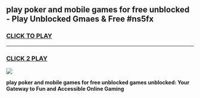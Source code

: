 
## play poker and mobile games for free unblocked - Play Unblocked Gmaes & Free #ns5fx
<h3>
<a href="https://premium.freeplayer.one?title=play_poker_and_mobile_games_for_free_unblocked&ref=03M">CLICK TO PLAY</a></h3>
<hr>

<h3>
<a href="https://premium.freeplayer.one?title=play_poker_and_mobile_games_for_free_unblocked&ref=03M">CLICK 2 PLAY</a>
  
</h3>

<a href="https://premium.freeplayer.one?title=play_poker_and_mobile_games_for_free_unblocked&ref=03M"><img src="https://clearcache.store/games.png"></a>


**play poker and mobile games for free unblocked games unblocked: Your Gateway to Fun and Accessible Online Gaming**
